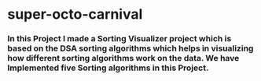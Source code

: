 <h1>super-octo-carnival</h1>
<h3>In this Project I made a Sorting Visualizer project which is based on the DSA sorting algorithms which helps in visualizing how different sorting algorithms work on the data. We have Implemented five Sorting algorithms in this Project. </h3>
